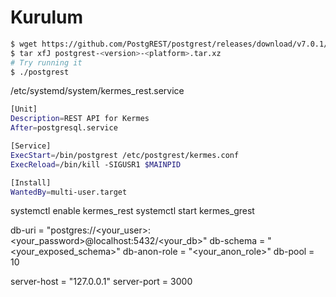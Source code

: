 # Kurulum

```sh
$ wget https://github.com/PostgREST/postgrest/releases/download/v7.0.1/postgrest-v7.0.1-linux-x64-static.tar.xz
$ tar xfJ postgrest-<version>-<platform>.tar.xz
# Try running it
$ ./postgrest

```

/etc/systemd/system/kermes_rest.service

```sh
[Unit]
Description=REST API for Kermes
After=postgresql.service

[Service]
ExecStart=/bin/postgrest /etc/postgrest/kermes.conf
ExecReload=/bin/kill -SIGUSR1 $MAINPID

[Install]
WantedBy=multi-user.target
```

systemctl enable kermes_rest
systemctl start kermes_grest

db-uri = "postgres://<your_user>:<your_password>@localhost:5432/<your_db>"
db-schema = "<your_exposed_schema>"
db-anon-role = "<your_anon_role>"
db-pool = 10

server-host = "127.0.0.1"
server-port = 3000
